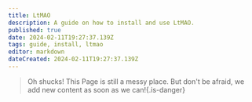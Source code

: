 ```yaml
---
title: LtMAO
description: A guide on how to install and use LtMAO.
published: true
date: 2024-02-11T19:27:37.139Z
tags: guide, install, ltmao
editor: markdown
dateCreated: 2024-02-11T19:27:37.139Z
---
```


>Oh shucks!
This Page is still a messy place. But don't be afraid, we add new content as soon as we can!{.is-danger}
